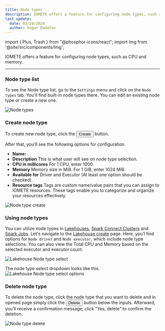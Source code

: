 ```yaml
---
title: Node types
description: IOMETE offers a feature for configuring node types, such as CPU and memory.
last_update:
  date: 03/29/2024
  author: Vugar Dadalov
---
```


import { Plus, Trash } from "@phosphor-icons/react";
import Img from '@site/src/components/Img';

IOMETE offers a feature for configuring node types, such as CPU and memory.

---

### Node type list

To see the Node type list, go to the `Settings` menu and click on the `Node types` tab. You'll find built-in node types there. You can edit an existing node type or create a new one.

<!-- Click on the <button className="button button--primary button-iom">Configure</button> button to get started. -->

<Img src="/img/user-guide/node-types/node-types.png" alt="Node types" />

### Create node type

To create new node type, click the <button className="button button--primary button-iom"><Plus size={16}/>Create</button> button.

After that, you'll see the following options for configuration.

- **Name:**
- **Description** This is what user will see on node type selection.
- **CPU in millicores** For 1 CPU, enter 1000.
- **Memory** Memory size in MiB. For 1 GiB, enter 1024 MiB.
- **Available for** Driver and Executor (At least one option should be checked).
- **Resource tags** Tags are custom name/value pairs that you can assign to IOMETE resources. These tags enable you to categorize and organize your resources effectively.

<Img src="/img/user-guide/node-types/node-type-create.png" alt="Node type create" maxWidth="600px"/>

### Using node types

You can utilize node types in [Lakehouses](./virtual-lakehouses.md), [Spark Connect Clusters](./spark-connect.mdx) and [Spark Jobs](../developer-guide/spark-job/getting-started.md).
Let's navigate to the [Lakehouse create](./virtual-lakehouses.md#create-a-new-lakehouse) page. Here, you'l find options for `Node driver` and `Node executor`, which include node type selections. You can also view the Total CPU and Memory based on the selected executor and executor count.

<Img src="/img/user-guide/node-types/lakehouse-node-type-select.png" alt="Lakehouse Node type select" maxWidth="600px"/>

The node type select dropdown looks like this.
<Img src="/img/user-guide/node-types/lakehouse-node-type-select-options.png" alt="Lakehouse Node type select options" maxWidth="600px"/>

### Delete node type

To delete the node type, click the node type that you want to delete and in opened page simply click the <button className="button button--danger button--outline button-iom"><Trash size={16} /> Delete</button> button below the inputs. Afterward, you'll receive a confirmation message; click "Yes, delete" to confirm the deletion.

<Img src="/img/user-guide/node-types/node-type-delete.png" alt="Node type delete" maxWidth="600px"/>
